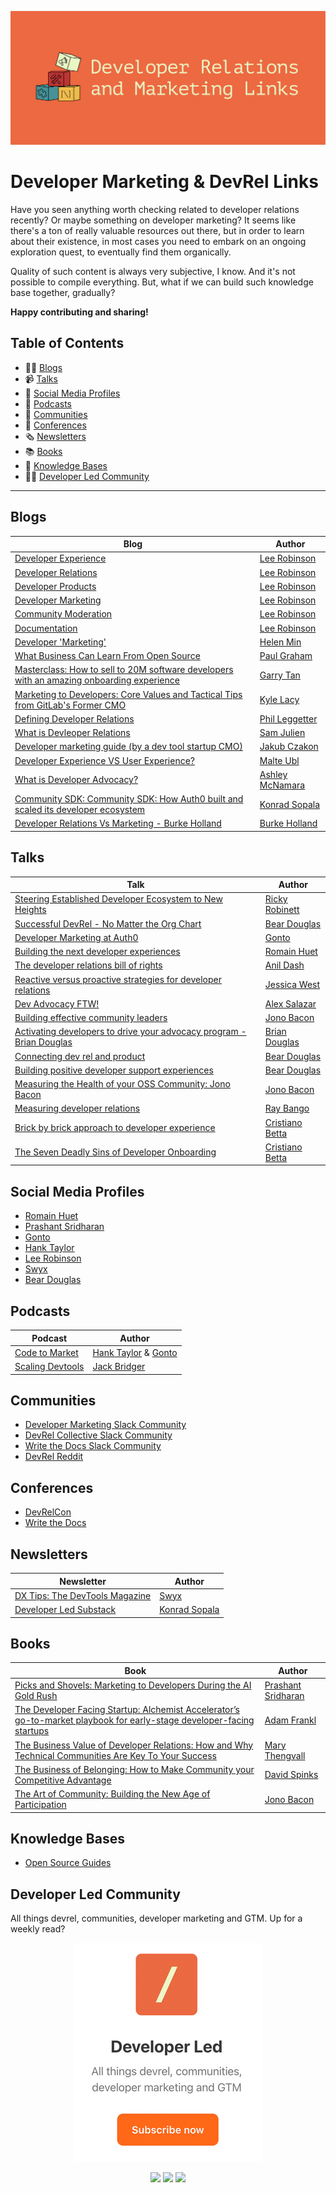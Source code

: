 <p align="center">
	<a href="https://developerled.substack.com/"><img src="/assets/ReadmeBanner.png" alt=""></a>
</p>

# Developer Marketing & DevRel Links

Have you seen anything worth checking related to developer relations recently? Or maybe something on developer marketing? It seems like there's a ton of really valuable resources out there, but in order to learn about their existence, in most cases you need to embark on an ongoing exploration quest, to eventually find them organically.

Quality of such content is always very subjective, I know. And it's not possible to compile everything. But, what if we can build such knowledge base together, gradually?

**Happy contributing and sharing!**

## Table of Contents

* ✍🏽 [Blogs](#articles)
* 📹 [Talks](#talks)
* 🐥 [Social Media Profiles](#social-media-profiles) 
* 🎤 [Podcasts](#podcasts) 
* 🤼 [Communities](#communities) 
* 🤩 [Conferences](#conferences) 
* 🗞️ [Newsletters](#newsletters) 
* 📚 [Books](#books) 
* 🧠 [Knowledge Bases](#knowledge-bases)
* 👨‍💻 [Developer Led Community](#developer-led-community)
---------------------------------------------------------

## Blogs

| Blog        | Author      |
| ----------- | ----------- |
| [Developer Experience](https://leerob.com/dx)| [Lee Robinson](https://x.com/leerob) | 
| [Developer Relations](https://leerob.com/devrel)| [Lee Robinson](https://x.com/leerob) | 
| [Developer Products](https://leerob.com/devtools)| [Lee Robinson](https://x.com/leerob) | 
| [Developer Marketing](https://leerob.com/developer-marketing)| [Lee Robinson](https://x.com/leerob) | 
| [Community Moderation](https://leerob.com/moderation)| [Lee Robinson](https://x.com/leerob) | 
| [Documentation](https://leerob.com/docs)| [Lee Robinson](https://x.com/leerob) | 
| [Developer 'Marketing'](https://www.helenmin.com/blog/marketing-to-developers) | [Helen Min](https://x.com/helen_min) |
| [What Business Can Learn From Open Source](https://www.paulgraham.com/opensource.html)| [Paul Graham](https://x.com/paulg) | 
| [Masterclass: How to sell to 20M software developers with an amazing onboarding experience](https://blog.garrytan.com/masterclass-with-algolia-how-to-capture-the-heart-of-20m-software-developers)| [Garry Tan](https://x.com/garrytan) | 
| [Marketing to Developers: Core Values and Tactical Tips from GitLab's Former CMO](https://openviewpartners.com/blog/marketing-to-developers/) | [Kyle Lacy](https://x.com/kyleplacy) | 
| [Defining Developer Relations](https://www.leggetter.co.uk/2016/02/03/defining-developer-relations.html)  | [Phil Leggetter](https://x.com/leggetter) | 
| [What is Devleoper Relations](https://www.samjulien.com/what-is-developer-relations/) | [Sam Julien](https://x.com/samjulien) | 
| [Developer marketing guide (by a dev tool startup CMO)](https://www.markepear.dev/blog/developer-marketing-guide) | [Jakub Czakon](https://www.linkedin.com/in/jakub-czakon/) | 
| [Developer Experience VS User Experience?](https://medium.com/@cramforce/developer-experience-and-user-experience-c4004354b32a)  | [Malte Ubl](https://x.com/cramforce) | 
| [What is Developer Advocacy?](https://medium.com/@ashleymcnamara/what-is-developer-advocacy-3a92442b627c) | [Ashley McNamara](https://x.com/ashleymcnamara) | 
| [Community SDK: Community SDK: How Auth0 built and scaled its developer ecosystem](https://developerled.substack.com/p/community-sdk-how-auth0-build-and) | [Konrad Sopala](https://x.com/yoimkonrad) | 
| [Developer Relations Vs Marketing - Burke Holland](https://medium.com/the-devrel-salon/developer-relations-vs-marketing-1323dba7ea78) | [Burke Holland](https://x.com/burkeholland) | 

## Talks

| Talk       | Author      |
| ----------- | ----------- |
| [Steering Established Developer Ecosystem to New Heights](https://www.youtube.com/watch?v=XGC37qIdBcU&t=12s) | [Ricky Robinett](https://www.linkedin.com/in/rickyrobinett/) |
| [Successful DevRel - No Matter the Org Chart](https://www.youtube.com/watch?v=Rd-_Au7igJ8) | [Bear Douglas](https://x.com/beardigsit) | 
| [Developer Marketing at Auth0](https://www.youtube.com/watch?v=_mfkJI-jahg) | [Gonto](https://x.com/mgonto) | 
| [Building the next developer experiences](https://www.youtube.com/watch?v=v03CKxhol8Q&t=29s) | [Romain Huet](https://x.com/romainhuet) | 
| [The developer relations bill of rights](https://www.youtube.com/watch?v=wQOByc0DGW4)  | [Anil Dash](https://www.linkedin.com/in/anildash/) | 
| [Reactive versus proactive strategies for developer relations](https://www.youtube.com/watch?v=zRvruORDsiw) | [Jessica West](https://x.com/jessicaewest) | 
| [Dev Advocacy FTW!](https://www.youtube.com/watch?v=SF3HWiUTJfM)  | [Alex Salazar](https://www.linkedin.com/in/alexsalazar/) | 
| [Building effective community leaders](https://www.youtube.com/watch?v=PHHt1I0x8VM)  | [Jono Bacon](https://x.com/jonobacon) | 
| [Activating developers to drive your advocacy program - Brian Douglas](https://www.youtube.com/watch?v=xUbUV46DZEM&t=986s)  | [Brian Douglas](https://x.com/bdougieYO) | 
| [Connecting dev rel and product](https://www.youtube.com/watch?v=XJhwhC3bwkw) | [Bear Douglas](https://x.com/beardigsit) | 
| [Building positive developer support experiences](https://www.youtube.com/watch?v=EWI8jMlT_Vc) | [Bear Douglas](https://x.com/beardigsit) | 
| [Measuring the Health of your OSS Community: Jono Bacon](https://www.youtube.com/watch?v=2e4WSZtzsKI)  | [Jono Bacon](https://x.com/jonobacon) | 
| [Measuring developer relations](https://www.youtube.com/watch?v=NRTUA0cSMnQ)  | [Ray Bango](https://www.linkedin.com/in/reybango/) |  
| [Brick by brick approach to developer experience](https://www.youtube.com/watch?v=5Frzvrq52fs)  | [Cristiano Betta](https://www.linkedin.com/in/cbetta/) | 
| [The Seven Deadly Sins of Developer Onboarding](https://www.youtube.com/watch?v=G6QsYtjVJbY)  | [Cristiano Betta](https://www.linkedin.com/in/cbetta/)  | 

## Social Media Profiles

* [Romain Huet](https://x.com/romainhuet)
* [Prashant Sridharan](https://www.linkedin.com/in/prashantsridharan/)
* [Gonto](https://x.com/mgonto)
* [Hank Taylor](https://x.com/theHankTaylor)
* [Lee Robinson](https://x.com/leerob)
* [Swyx](https://x.com/swyx)
* [Bear Douglas](https://x.com/beardigsit)

## Podcasts

| Podcast                                                 | Author                                                                     |
| ------------------------------------------------------- | -------------------------------------------------------------------------- |
| [Code to Market](https://codetomarket.fm/)              | [Hank Taylor](https://x.com/theHankTaylor) & [Gonto](https://x.com/mgonto) |
| [Scaling Devtools](https://scalingdevtools.com/podcast) | [Jack Bridger](https://x.com/jacksbridger)                                 |

## Communities

* [Developer Marketing Slack Community](https://marketingto.dev/)
* [DevRel Collective Slack Community](https://devrelcollective.fun/) 
* [Write the Docs Slack Community](https://www.writethedocs.org/slack/)
* [DevRel Reddit](https://www.reddit.com/r/devrel/)

## Conferences

* [DevRelCon](https://developerrelations.com/devrelcon/) 
* [Write the Docs](http://www.writethedocs.org/) 

## Newsletters

| Newsletter                                                   | Author                                    |
| ------------------------------------------------------------ | ------------------------------------------|
| [DX Tips: The DevTools Magazine](https://dx.tips/)           | [Swyx](https://x.com/swyx)                |
| [Developer Led Substack](https://developerled.substack.com/) | [Konrad Sopala](https://x.com/yoimkonrad) |

## Books

| Book                                                         | Author                                    |
| ------------------------------------------------------------ | ------------------------------------------|
| [Picks and Shovels: Marketing to Developers During the AI Gold Rush](https://www.amazon.com/Picks-Shovels-Marketing-Developers-During/dp/B0FMVLZRK9) | [Prashant Sridharan](https://www.linkedin.com/in/prashantsridharan/)                |
| [The Developer Facing Startup: Alchemist Accelerator’s go-to-market playbook for early-stage developer-facing startups](https://www.amazon.com/Developer-Facing-Startup-market-developer-facing/dp/B0D4KGHQML) | [Adam Frankl](https://www.linkedin.com/in/adamfrankl/) |
| [The Business Value of Developer Relations: How and Why Technical Communities Are Key To Your Success](https://www.amazon.com/dp/1484237471) | [Mary Thengvall](https://www.linkedin.com/in/marythengvall/) |
| [The Business of Belonging: How to Make Community your Competitive Advantage](https://www.amazon.com/dp/1119766125) | [David Spinks](https://www.linkedin.com/in/davidspinks/) | 
| [The Art of Community: Building the New Age of Participation](https://www.amazon.com/dp/1449312063) | [Jono Bacon](https://www.linkedin.com/in/jonobacon/)| 

## Knowledge Bases

* [Open Source Guides](https://opensource.guide/) 

## Developer Led Community

All things devrel, communities, developer marketing and GTM. Up for a weekly read?

<p align="center">
	<a href="https://developerled.substack.com/"><img src="/assets/SubstackSubscribe.png" alt=""></a>
</p>

<p align="center">
	<a href="https://www.linkedin.com/company/developerled/"><img src="https://img.shields.io/static/v1?&color=000000&style=flat&logoColor=white&label=&message=LinkedIn&logo=linkedin" /></a>
	<a href="https://x.com/developerled"><img src="https://img.shields.io/static/v1?&color=000000&style=flat&logoColor=white&label=&message=Twitter&logo=twitter" /></a>
	<a href="https://developerled.substack.com/"><img src="https://img.shields.io/static/v1?&color=000000&style=flat&logoColor=white&label=&message=Substack" /></a>
</p>